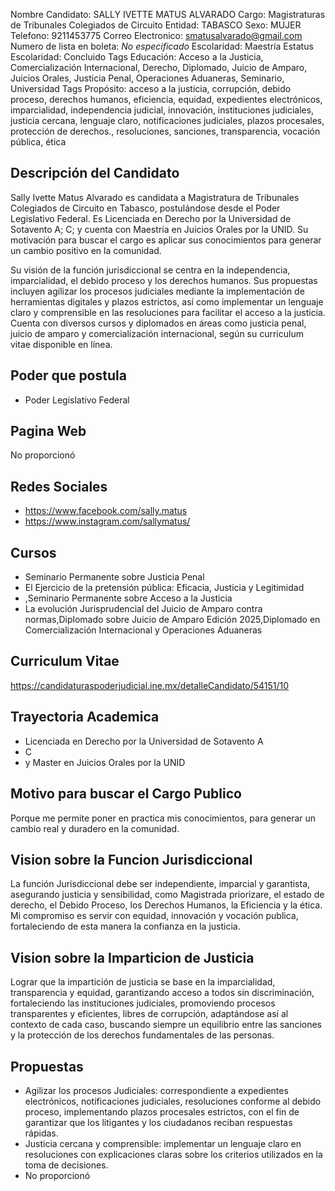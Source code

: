Nombre Candidato: SALLY IVETTE MATUS ALVARADO
Cargo: Magistraturas de Tribunales Colegiados de Circuito
Entidad: TABASCO
Sexo: MUJER
Telefono: 9211453775
Correo Electronico: smatusalvarado@gmail.com
Numero de lista en boleta: *No especificado*
Escolaridad: Maestría
Estatus Escolaridad: Concluido
Tags Educación: Acceso a la Justicia, Comercialización Internacional, Derecho, Diplomado, Juicio de Amparo, Juicios Orales, Justicia Penal, Operaciones Aduaneras, Seminario, Universidad
Tags Propósito: acceso a la justicia, corrupción, debido proceso, derechos humanos, eficiencia, equidad, expedientes electrónicos, imparcialidad, independencia judicial, innovación, instituciones judiciales, justicia cercana, lenguaje claro, notificaciones judiciales, plazos procesales, protección de derechos., resoluciones, sanciones, transparencia, vocación pública, ética


## Descripción del Candidato 

Sally Ivette Matus Alvarado es candidata a Magistratura de Tribunales Colegiados de Circuito en Tabasco, postulándose desde el Poder Legislativo Federal. Es Licenciada en Derecho por la Universidad de Sotavento A; C; y cuenta con Maestría en Juicios Orales por la UNID. Su motivación para buscar el cargo es aplicar sus conocimientos para generar un cambio positivo en la comunidad.

Su visión de la función jurisdiccional se centra en la independencia, imparcialidad, el debido proceso y los derechos humanos. Sus propuestas incluyen agilizar los procesos judiciales mediante la implementación de herramientas digitales y plazos estrictos, así como implementar un lenguaje claro y comprensible en las resoluciones para facilitar el acceso a la justicia. Cuenta con diversos cursos y diplomados en áreas como justicia penal, juicio de amparo y comercialización internacional, según su curriculum vitae disponible en línea.


## Poder que postula

- Poder Legislativo Federal


## Pagina Web

No proporcionó


## Redes Sociales

- https://www.facebook.com/sally.matus
- https://www.instagram.com/sallymatus/


## Cursos

- Seminario Permanente sobre Justicia Penal
- El Ejercicio de la pretensión pública: Eficacia, Justicia y Legitimidad
- ,Seminario Permanente sobre Acceso a la Justicia
- La evolución Jurisprudencial del Juicio de Amparo contra normas,Diplomado sobre Juicio de Amparo Edición 2025,Diplomado en Comercialización Internacional y Operaciones Aduaneras


## Curriculum Vitae

https://candidaturaspoderjudicial.ine.mx/detalleCandidato/54151/10


## Trayectoria Academica

- Licenciada en Derecho por la Universidad de Sotavento A
- C
- y Master en Juicios Orales por la UNID


## Motivo para buscar el Cargo Publico

Porque me permite poner en practica mis conocimientos, para generar un cambio real y duradero en la comunidad.


## Vision sobre la Funcion Jurisdiccional

La función Jurisdiccional debe ser independiente, imparcial y garantista, asegurando justicia y sensibilidad, como Magistrada priorizare, el estado de derecho, el Debido Proceso, los Derechos Humanos, la Eficiencia y la ética. Mi compromiso es servir con equidad, innovación y vocación publica, fortaleciendo de esta manera la confianza en la justicia.


## Vision sobre la Imparticion de Justicia

Lograr que la impartición de justicia se base en la imparcialidad, transparencia y equidad, garantizando acceso a todos sin discriminación, fortaleciendo las instituciones judiciales, promoviendo procesos transparentes y eficientes, libres de corrupción, adaptándose así al contexto de cada caso, buscando siempre un equilibrio entre las sanciones y la protección de los derechos fundamentales de las personas.


## Propuestas

- Agilizar los procesos Judiciales: correspondiente a expedientes electrónicos, notificaciones judiciales, resoluciones conforme al debido proceso, implementando plazos procesales estrictos, con el fin de garantizar que los litigantes y los ciudadanos reciban respuestas rápidas.
- Justicia cercana y comprensible: implementar un lenguaje claro en resoluciones con explicaciones claras sobre los criterios utilizados en la toma de decisiones.
- No proporcionó

